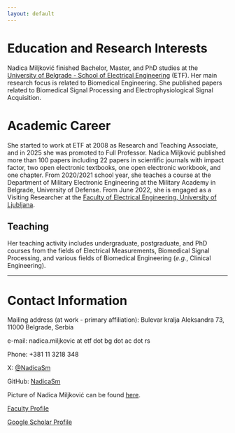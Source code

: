 ```yaml
---
layout: default
---
```


# Education and Research Interests

Nadica Miljković finished Bachelor, Master, and PhD studies at the [University of Belgrade - School of Electrical Engineering](https://www.etf.bg.ac.rs/en) (ETF). Her main research focus is related to Biomedical Engineering. She published papers related to Biomedical Signal Processing and Electrophysiological Signal Acquisition. 

# Academic Career

She started to work at ETF at 2008 as Research and Teaching Associate, and in 2025 she was promoted to Full Professor. Nadica Miljković published more than 100 papers including 22 papers in scientific journals with impact factor, two open electronic textbooks, one open electronic workbook, and one chapter. From 2020/2021 school year, she teaches a course at the Department of Military Electronic Engineering at the Military Academy in Belgrade, University of Defense. From June 2022, she is engaged as a Visiting Researcher at the [Faculty of Electrical Engineering, University of Ljubljana](https://fe.uni-lj.si/).

## Teaching

Her teaching activity includes undergraduate, postgraduate, and PhD courses from the fields of Electrical Measurements, Biomedical Signal Processing, and various fields of Biomedical Engineering (_e.g._, Clinical Engineering).


* * *

# Contact Information

Mailing address (at work - primary affiliation): Bulevar kralja Aleksandra 73, 11000 Belgrade, Serbia

e-mail: nadica.miljkovic at etf dot bg dot ac dot rs

Phone: +381 11 3218 348

X: [@NadicaSm](https://x.com/NadicaSm)

GitHub: [NadicaSm](https://github.com/NadicaSm)

Picture of Nadica Miljković can be found [here](https://automatika.etf.bg.ac.rs/images/FILES_srb_eng/nastavnici/Nadica-Miljkovic.jpg).

[Faculty Profile](https://www.etf.bg.ac.rs/en/faculty/staff/nadica-miljkovic-4323)

[Google Scholar Profile](https://scholar.google.com/citations?user=rj4sA2AAAAAJ&hl=en&oi=ao)
